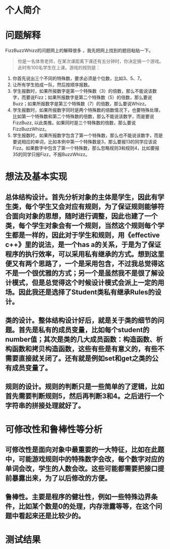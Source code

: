 # 个人简介
# 问题解释
FizzBuzzWhizz的问题网上的解释很多 ，我先把网上找到的题目粘贴一下。
> 你是一名体育老师，在某次课距离下课还有五分钟时，你决定搞一个游戏。此时有100名学生在上课。游戏的规则是：
1. 你首先说出三个不同的特殊数，要求必须是个位数，比如3、5、7。 
2. 让所有学生拍成一队，然后按顺序报数。
3. 学生报数时，如果所报数字是第一个特殊数（3）的倍数，那么不能说该数字，而要说Fizz；如果所报数字是第二个特殊数（5）的倍数，那么要说Buzz；如果所报数字是第三个特殊数（7）的倍数，那么要说Whizz。
4. 学生报数时，如果所报数字同时是两个特殊数的倍数情况下，也要特殊处理，比如第一个特殊数和第二个特殊数的倍数，那么不能说该数字，而是要说FizzBuzz, 以此类推。如果同时是三个特殊数的倍数，那么要说FizzBuzzWhizz。 
5. 学生报数时，如果所报数字包含了第一个特殊数，那么也不能说该数字，而是要说相应的单词，比如本例中第一个特殊数是3，那么要报13的同学应该说Fizz。如果数字中包含了第一个特殊数，那么忽略规则3和规则4，比如要报35的同学只报Fizz，不报BuzzWhizz。   


# 想法及基本实现

## 总体结构设计。首先分析对象的主体是学生，因此有学生类，每个学生又会对应有规则，为了保证规则能够符合面向对象的思想，随时进行调整，因此也建了一个类，每个学生对象会有一个规则，当然这个规则每个学生都是一样的，因此对于学生和规则，用《effective c++》里的说法，是一个has a的关系，于是为了保证程序的执行效率，可以采用私有继承的方式。想到这里便又有两个思路了，一个是采用包含，不过我总觉得这不是一个很优雅的方式；另一个是虽然我不是很了解设计模式，但是总觉得这个时候设计模式会派上一定的用场。因此我还是选择了Student类私有继承Rules的设计。  

## 类的设计。整体结构设计好后，就是关于类的细节的问题。首先是私有的成员变量，比如每个student的number值；其次是类的几大成员函数：构造函数、析构函数和拷贝构造函数，这些有些是有意义的，有些不需要直接就关闭了。还有就是例如set和get之类的公有成员变量了。  

## 规则的设计。规则的判断只是一些简单的了逻辑，比如首先需要判断规则5，然后再判断3和4。之后进行一个字符串的拼接处理就好了。  

# 可修改性和鲁棒性等分析

## 可修改性是面向对象中最重要的一大特征，比如在此题中，可能游戏规则中的特殊数字会改，每个数字对应的单词会改，学生的人数会改。这些可能都需要把接口提前暴露出来，为了以后修改的方便。 
 
## 鲁棒性。主要是程序的健壮性，例如一些特殊边界条件，比如某个数是0的处理，内存泄露等等，在这个问题中看起来还是比较少的。  

# 测试结果

